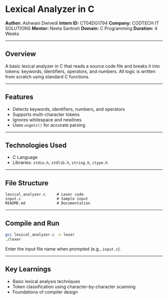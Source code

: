 # Lexical Analyzer in C

**Author:** Ashwani Dwivedi
**Intern ID:** CT04DG1794
**Company:** CODTECH IT SOLUTIONS
**Mentor:** Neela Santosh
**Domain:** C Programming
**Duration:** 4 Weeks

---

## Overview

A basic lexical analyzer in C that reads a source code file and breaks it into tokens: keywords, identifiers, operators, and numbers. All logic is written from scratch using standard C functions.

---

## Features

* Detects keywords, identifiers, numbers, and operators
* Supports multi-character tokens
* Ignores whitespace and newlines
* Uses `ungetc()` for accurate parsing

---

## Technologies Used

* C Language
* Libraries: `stdio.h`, `stdlib.h`, `string.h`, `ctype.h`

---

## File Structure

```
lexical_analyzer.c     # Lexer code  
input.c                # Sample input  
README.md              # Documentation  
```

---

## Compile and Run

```bash
gcc lexical_analyzer.c -o lexer
./lexer
```

Enter the input file name when prompted (e.g., `input.c`).

---

## Key Learnings

* Basic lexical analysis techniques
* Token classification using character-by-character scanning
* Foundations of compiler design